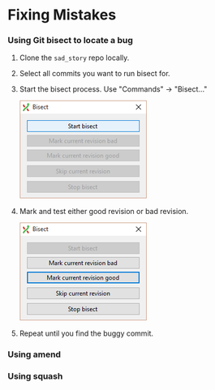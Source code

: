 
Fixing Mistakes
===============

### Using Git bisect to locate a bug

1. Clone the `sad_story` repo locally.

2. Select all commits you want to run bisect for.

3. Start the bisect process.
    Use "Commands" -> "Bisect..."

    ![Bisect](bisect.png)

4. Mark and test either good revision or bad revision.

    ![Bisect](bisect_proc.png)

2. Repeat until you find the buggy commit.

### Using amend

### Using squash
